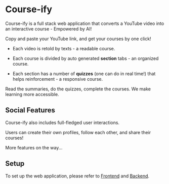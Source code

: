 # Course-ify

Course-ify is a full stack web application that converts a YouTube video into an interactive course - Empowered by AI!

Copy and paste your YouTube link, and get your courses by one click!

* Each video is retold by texts - a readable course.

* Each course is divided by auto generated **section** tabs - an organized course.

* Each section has a number of **quizzes** (one can do in real time!) that helps reinforcement - a responsive course.

Read the summaries, do the quizzes, complete the courses. We make learning more accessible.

## Social Features

Course-ify also includes full-fledged user interactions.

Users can create their own profiles, follow each other, and share their courses!

More features on the way...

## Setup

To set up the web application, please refer to [Frontend](Frontend) and [Backend](Backend).

